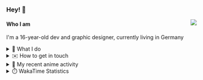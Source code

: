 ### Hey! 👋

[<img src="https://lanyard-profile-readme.vercel.app/api/228965621478588416" align="right">](https://discord.com/users/228965621478588416)

#### Who I am

I'm a 16-year-old dev and graphic designer, currently living in Germany

<details>
  <summary>💼 What I do</summary>
  
I am currently primarily working on [taiga Bot](https://taigabot.net) and [PartydoosMedia](https://partydoosmedia.com)
I helped / am helping translate [PreMiD](https://premid.app), [Flashing Lights](https://store.steampowered.com/app/605740/Flashing_Lights__Police_Firefighting_Emergency_Services_Simulator/), [Hypixel](https://hypixel.net/), [Discord Templates](https://discordtemplates.com/), [Discord Extreme List](https://discordextremelist.xyz/), [Kitsu](https://kitsu.io/), [Minecraft](https://minecraft.net/), and [taiga Bot](https://taigabot.net) to the German language
</details>

<details>
  <summary>✉️ How to get in touch</summary>
  
> Sorted by how quickly you can expect a reply
- [Hit me up on Discord](https://discord.com/users/228965621478588416)
- [Hit me up on Twitter](https://twitter.com/cruggdev)
- [Send me a mail](mailto:me@crg.sh)
</details>


<details>
  <summary>🌸 My recent anime activity</summary>
  
<!-- ANILIST_ACTIVITY:start -->

-   📺 Plans to watch [Words Bubble Up Like Soda Pop](https://anilist.co/anime/107625) (18:10, 03 April 2022)
-   📺 Completed [A Whisker Away](https://anilist.co/anime/114963) (16:17, 02 April 2022)
-   📺 Completed [The Anthem of the Heart](https://anilist.co/anime/20968) (20:03, 26 March 2022)
-   📺 Plans to watch [Natsu e no Tunnel, Sayonara no Deguchi](https://anilist.co/anime/142769) (20:04, 15 March 2022)
-   📺 Plans to watch [The Moment You Fall in Love](https://anilist.co/anime/21757) (20:01, 15 March 2022)

<!-- ANILIST_ACTIVITY:end -->
</details>

<details>
  <summary>⏱️ WakaTime Statistics</summary>

<!--START_SECTION:waka-->

```text
No activity tracked
```

<!--END_SECTION:waka-->
</details>
